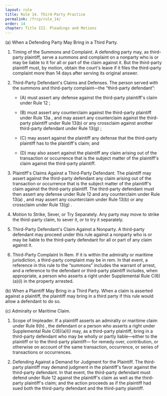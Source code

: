 ```yaml
---
layout: rule
title: Rule 14. Third-Party Practice
permalink: /frcp/rule_14/
order: 14
chapter: Title III. Pleadings and Motions
---
```


(a) When a Defending Party May Bring in a Third Party.


1. Timing of the Summons and Complaint. A defending party may, as third-party plaintiff, serve a summons and complaint on a nonparty who is or may be liable to it for all or part of the claim against it. But the third-party plaintiff must, by motion, obtain the court's leave if it files the third-party complaint more than 14 days after serving its original answer.


2. Third-Party Defendant's Claims and Defenses. The person served with the summons and third-party complaint—the “third-party defendant”:


    - (A) must assert any defense against the third-party plaintiff's claim under Rule 12 ;


    - (B) must assert any counterclaim against the third-party plaintiff under Rule 13a , and may assert any counterclaim against the third-party plaintiff under Rule 13(b) or any crossclaim against another third-party defendant under Rule 13(g) ;


    - (C) may assert against the plaintiff any defense that the third-party plaintiff has to the plaintiff's claim; and


    - (D) may also assert against the plaintiff any claim arising out of the transaction or occurrence that is the subject matter of the plaintiff's claim against the third-party plaintiff.


3. Plaintiff's Claims Against a Third-Party Defendant. The plaintiff may assert against the third-party defendant any claim arising out of the transaction or occurrence that is the subject matter of the plaintiff's claim against the third-party plaintiff. The third-party defendant must then assert any defense under Rule 12 and any counterclaim under Rule 13(a) , and may assert any counterclaim under Rule 13(b) or any crossclaim under Rule 13(g) .


4. Motion to Strike, Sever, or Try Separately. Any party may move to strike the third-party claim, to sever it, or to try it separately.


5. Third-Party Defendant's Claim Against a Nonparty. A third-party defendant may proceed under this rule against a nonparty who is or may be liable to the third-party defendant for all or part of any claim against it.


6. Third-Party Complaint In Rem. If it is within the admiralty or maritime jurisdiction, a third-party complaint may be in rem. In that event, a reference in this rule to the “summons” includes the warrant of arrest, and a reference to the defendant or third-party plaintiff includes, when appropriate, a person who asserts a right under Supplemental Rule C(6)(a)(i) in the property arrested.


(b) When a Plaintiff May Bring in a Third Party. When a claim is asserted against a plaintiff, the plaintiff may bring in a third party if this rule would allow a defendant to do so.


(c) Admiralty or Maritime Claim.


1. Scope of Impleader. If a plaintiff asserts an admiralty or maritime claim under Rule 9(h) , the defendant or a person who asserts a right under Supplemental Rule C(6)(a)(i) may, as a third-party plaintiff, bring in a third-party defendant who may be wholly or partly liable—either to the plaintiff or to the third-party plaintiff— for remedy over, contribution, or otherwise on account of the same transaction, occurrence, or series of transactions or occurrences.


2. Defending Against a Demand for Judgment for the Plaintiff. The third-party plaintiff may demand judgment in the plaintiff's favor against the third-party defendant. In that event, the third-party defendant must defend under Rule 12 against the plaintiff's claim as well as the third-party plaintiff's claim; and the action proceeds as if the plaintiff had sued both the third-party defendant and the third-party plaintiff.
